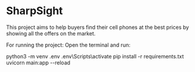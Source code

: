 # SharpSight
This project aims to help buyers find their cell phones at the best prices by showing all the offers on the market.

For running the project:
Open the terminal and run:

  python3 -m venv .env
  .env\Scripts\activate
  pip install -r requirements.txt 
  uvicorn main:app --reload
